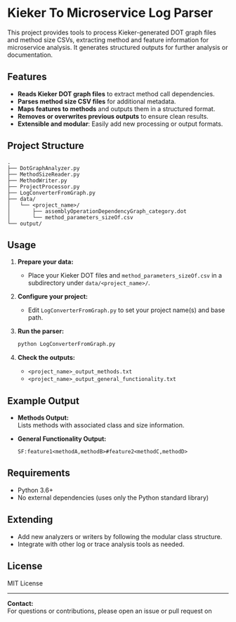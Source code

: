 # Kieker To Microservice Log Parser

This project provides tools to process Kieker-generated DOT graph files and method size CSVs, extracting method and feature information for microservice analysis. It generates structured outputs for further analysis or documentation.

## Features

- **Reads Kieker DOT graph files** to extract method call dependencies.
- **Parses method size CSV files** for additional metadata.
- **Maps features to methods** and outputs them in a structured format.
- **Removes or overwrites previous outputs** to ensure clean results.
- **Extensible and modular**: Easily add new processing or output formats.

## Project Structure

```
.
├── DotGraphAnalyzer.py
├── MethodSizeReader.py
├── MethodWriter.py
├── ProjectProcessor.py
├── LogConverterFromGraph.py
├── data/
│   └── <project_name>/
│       ├── assemblyOperationDependencyGraph_category.dot
│       └── method_parameters_sizeOf.csv
└── output/
```

## Usage

1. **Prepare your data:**
   - Place your Kieker DOT files and `method_parameters_sizeOf.csv` in a subdirectory under `data/<project_name>/`.

2. **Configure your project:**
   - Edit `LogConverterFromGraph.py` to set your project name(s) and base path.

3. **Run the parser:**
   ```bash
   python LogConverterFromGraph.py
   ```

4. **Check the outputs:**
   - `<project_name>_output_methods.txt`
   - `<project_name>_output_general_functionality.txt`

## Example Output

- **Methods Output:**  
  Lists methods with associated class and size information.

- **General Functionality Output:**  
  ```
  SF:feature1<methodA,methodB>#feature2<methodC,methodD>
  ```

## Requirements

- Python 3.6+
- No external dependencies (uses only the Python standard library)

## Extending

- Add new analyzers or writers by following the modular class structure.
- Integrate with other log or trace analysis tools as needed.

## License

MIT License

---

**Contact:**  
For questions or contributions, please open an issue or pull request on
